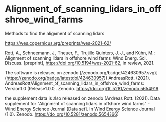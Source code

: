 # Alignment_of_scanning_lidars_in_offshroe_wind_farms
Methods to find the alignment of scanning lidars

https://wes.copernicus.org/preprints/wes-2021-62/

Rott, A., Schneemann, J., Theuer, F., Trujillo Quintero, J. J., and Kühn, M.: Alignment of scanning lidars in offshore wind farms, Wind Energ. Sci. Discuss. [preprint], https://doi.org/10.5194/wes-2021-62, in review, 2021.


The software is released on zenodo (/zenodo.org/badge/424630957.svg)](https://zenodo.org/badge/latestdoi/424630957)) 
AndreasRott. (2021). AndreasRott/Alignment_of_scanning_lidars_in_offshroe_wind_farms: Version1.0 (Release1.0.0). Zenodo. https://doi.org/10.5281/zenodo.5654919

the supplement data is also released on zenodo (Andreas Rott. (2021). Data supplement for "Alignment of scanning lidars in offshore wind farms" - Wind Energy Science Journal [Data set]. In Wind Energy Science Journal (1.0). Zenodo. https://doi.org/10.5281/zenodo.5654866)
